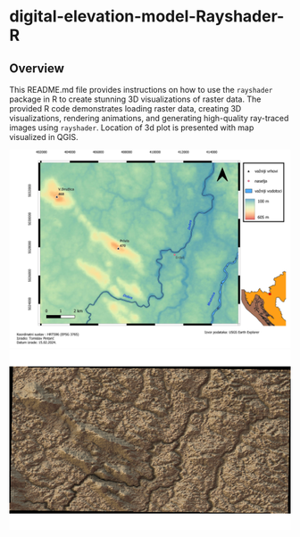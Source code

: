 # digital-elevation-model-Rayshader-R


## Overview

This README.md file provides instructions on how to use the `rayshader` package in R to create stunning 3D visualizations of raster data. The provided R code demonstrates loading raster data, creating 3D visualizations, rendering animations, and generating high-quality ray-traced images using `rayshader`. Location of 3d plot is presented with map visualized in QGIS. 

![Rayshader Image](https://github.com/Tomislav14/digital-elevation-model-Rayshader-R/blob/main/DEM_MAP_ORG.jpeg)
![Rayshader Image](https://github.com/Tomislav14/digital-elevation-model-Rayshader-R/blob/main/rayshader_croatia.png)




